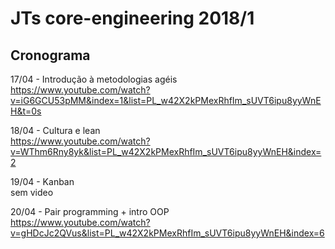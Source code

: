 # JTs core-engineering 2018/1

## Cronograma

17/04 - Introdução à metodologias agéis <br />
https://www.youtube.com/watch?v=iG6GCU53pMM&index=1&list=PL_w42X2kPMexRhfIm_sUVT6ipu8yyWnEH&t=0s

18/04 - Cultura e lean  <br />
https://www.youtube.com/watch?v=WThm6Rny8yk&list=PL_w42X2kPMexRhfIm_sUVT6ipu8yyWnEH&index=2

19/04 -  Kanban  <br />
sem video

20/04 - Pair programming + intro OOP  <br />
https://www.youtube.com/watch?v=gHDcJc2QVus&list=PL_w42X2kPMexRhfIm_sUVT6ipu8yyWnEH&index=6 
